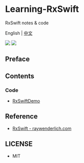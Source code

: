 # Learning-RxSwift

RxSwift notes &amp; code

English | [中文](README_CN.md)

![](https://img.shields.io/badge/language-swift-orange.svg) ![](https://img.shields.io/badge/license-MIT-000000.svg)

## Preface

## Contents

### Code

- [RxSwiftDemo](/RxSwiftDemo/)

## Reference

- [RxSwift - raywenderlich.com](https://store.raywenderlich.com/products/rxswift-reactive-programming-with-swift)

## LICENSE

- MIT
